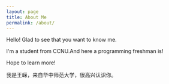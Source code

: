 ```yaml
---
layout: page
title: About Me
permalink: /about/
---
```


Hello! Glad to see that you want to know me.

I'm a student from CCNU.And here a programming freshman is!

Hope to learn more!

我是王嵘，来自华中师范大学，很高兴认识你。


